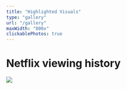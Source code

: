 ```yaml
---
title: "Highlighted Visuals"
type: "gallery"
url: "/gallery"
maxWidth: "800x"
clickablePhotos: true
---
```


# Netflix viewing history
![](netflix_ep.png)